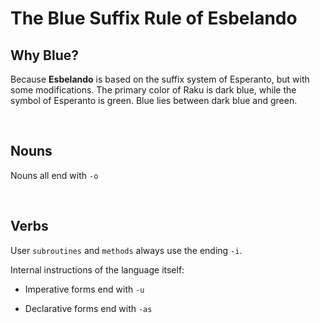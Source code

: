 # The Blue Suffix Rule of Esbelando

## Why Blue?

Because **Esbelando** is based on the suffix system of Esperanto, but with some modifications. The primary color of Raku is dark blue, while the symbol of Esperanto is green. Blue lies between dark blue and green.

<br>

## Nouns

Nouns all end with `-o`

<br>

## Verbs

User `subroutines` and `methods` always use the ending `-i`.

Internal instructions of the language itself:

- Imperative forms end with `-u`

- Declarative forms end with `-as`

<br>
